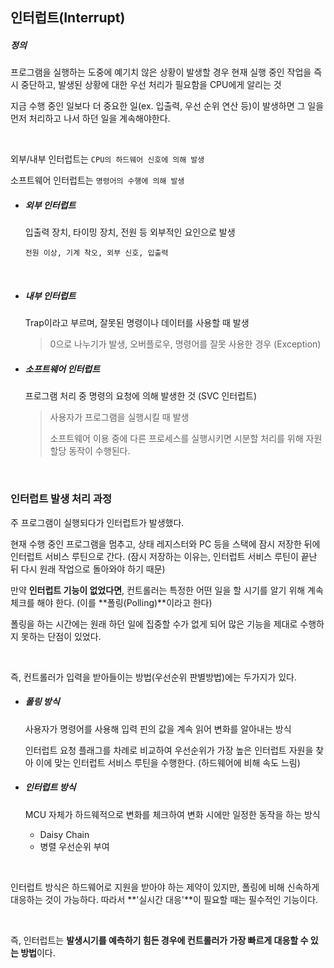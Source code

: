 ## 인터럽트(Interrupt)

##### 정의

프로그램을 실행하는 도중에 예기치 않은 상황이 발생할 경우 현재 실행 중인 작업을 즉시 중단하고, 발생된 상황에 대한 우선 처리가 필요함을 CPU에게 알리는 것
<br>

지금 수행 중인 일보다 더 중요한 일(ex. 입출력, 우선 순위 연산 등)이 발생하면 그 일을 먼저 처리하고 나서 하던 일을 계속해야한다.

<br>

외부/내부 인터럽트는 `CPU의 하드웨어 신호에 의해 발생`

소프트웨어 인터럽트는 `명령어의 수행에 의해 발생`

- ##### 외부 인터럽트

  입출력 장치, 타이밍 장치, 전원 등 외부적인 요인으로 발생

  `전원 이상, 기계 착오, 외부 신호, 입출력`

  <br>

- ##### 내부 인터럽트

  Trap이라고 부르며, 잘못된 명령이나 데이터를 사용할 때 발생

  > 0으로 나누기가 발생, 오버플로우, 명령어를 잘못 사용한 경우 (Exception)

- ##### 소프트웨어 인터럽트

  프로그램 처리 중 명령의 요청에 의해 발생한 것 (SVC 인터럽트)

  > 사용자가 프로그램을 실행시킬 때 발생
  >
  > 소프트웨어 이용 중에 다른 프로세스를 실행시키면 시분할 처리를 위해 자원 할당 동작이 수행된다.

<br>

### 인터럽트 발생 처리 과정

주 프로그램이 실행되다가 인터럽트가 발생했다.

현재 수행 중인 프로그램을 멈추고, 상태 레지스터와 PC 등을 스택에 잠시 저장한 뒤에 인터럽트 서비스 루틴으로 간다. (잠시 저장하는 이유는, 인터럽트 서비스 루틴이 끝난 뒤 다시 원래 작업으로 돌아와야 하기 때문)

만약 **인터럽트 기능이 없었다면**, 컨트롤러는 특정한 어떤 일을 할 시기를 알기 위해 계속 체크를 해야 한다. (이를 **폴링(Polling)**이라고 한다)

폴링을 하는 시간에는 원래 하던 일에 집중할 수가 없게 되어 많은 기능을 제대로 수행하지 못하는 단점이 있었다.

<br>

즉, 컨트롤러가 입력을 받아들이는 방법(우선순위 판별방법)에는 두가지가 있다.

- ##### 폴링 방식

  사용자가 명령어를 사용해 입력 핀의 값을 계속 읽어 변화를 알아내는 방식

  인터럽트 요청 플래그를 차례로 비교하여 우선순위가 가장 높은 인터럽트 자원을 찾아 이에 맞는 인터럽트 서비스 루틴을 수행한다. (하드웨어에 비해 속도 느림)

- ##### 인터럽트 방식

  MCU 자체가 하드웨적으로 변화를 체크하여 변화 시에만 일정한 동작을 하는 방식

  - Daisy Chain
  - 병렬 우선순위 부여 

<br>

인터럽트 방식은 하드웨어로 지원을 받아야 하는 제약이 있지만, 폴링에 비해 신속하게 대응하는 것이 가능하다. 따라서 **'실시간 대응'**이 필요할 때는 필수적인 기능이다.

<br>

즉, 인터럽트는 **발생시기를 예측하기 힘든 경우에 컨트롤러가 가장 빠르게 대응할 수 있는 방법**이다.

